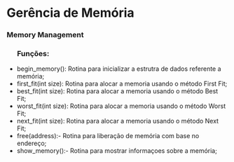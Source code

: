 <h1>Gerência de Memória</h1>
<h3>Memory Management</h3>
<ul>
	<h3>Funções:</h3>
	<li>begin_memory(): Rotina para inicializar a estrutra de dados referente a memória;</li>
	<li>first_fit(int size): Rotina para alocar a memoria usando o método First Fit;</li>
	<li>best_fit(int size): Rotina para alocar a memoria usando o método Best Fit;</li>
	<li>worst_fit(int size): Rotina para alocar a memoria usando o método Worst Fit;</li>
	<li>next_fit(int size): Rotina para alocar a memoria usando o método Next Fit;</li>
	<li>free(address):- Rotina para liberação de memória com base no endereço;</li>
	<li>show_memory():- Rotina para mostrar informaçoes sobre a memória;</li>
</ul>
